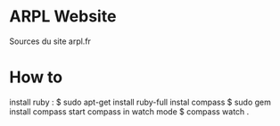 ARPL Website
============

Sources du site arpl.fr

How to
======
install ruby : 
$ sudo apt-get install ruby-full
instal compass
$ sudo gem install compass
start compass in watch mode
$ compass watch .